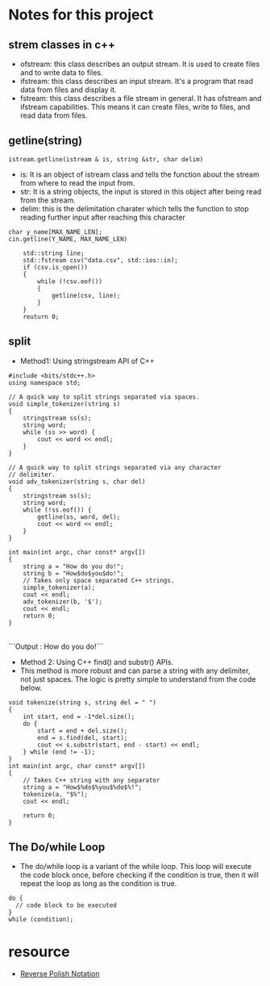 # Notes for this project

## strem classes in c++
- ofstream: this class describes an output stream. It is used to create files and to write data to files.
- ifstream: this class describes an input stream. It's a program that read data from files and display it.
- fstream: this class describes a file stream in general. It has ofstream and ifstream capabilities. This means it can create files, write to files, and read data from files.

## getline(string)
```istream.getline(istream & is, string &str, char delim)```
- is: It is an object of istream class and tells the function about the stream from where to read the input from.
- str: It is a string objects, the input is stored in this object after being read from the stream.
- delim: this is the delimitation charater which tells the function to stop reading further input after reaching this character
```
char y_name[MAX_NAME_LEN];
cin.getline(Y_NAME, MAX_NAME_LEN)
```

```
    std::string line;
    std::fstream csv("data.csv", std::ios::in);
    if (csv.is_open())
    {
        while (!csv.eof())
        {
            getline(csv, line);
        }
    }
    reuturn 0;
```

## split
- Method1: Using stringstream API of C++
```
#include <bits/stdc++.h>
using namespace std;

// A quick way to split strings separated via spaces.
void simple_tokenizer(string s)
{
    stringstream ss(s);
    string word;
    while (ss >> word) {
        cout << word << endl;
    }
}

// A quick way to split strings separated via any character
// delimiter.
void adv_tokenizer(string s, char del)
{
    stringstream ss(s);
    string word;
    while (!ss.eof()) {
        getline(ss, word, del);
        cout << word << endl;
    }
}

int main(int argc, char const* argv[])
{
    string a = "How do you do!";
    string b = "How$do$you$do!";
    // Takes only space separated C++ strings.
    simple_tokenizer(a);
    cout << endl;
    adv_tokenizer(b, '$');
    cout << endl;
    return 0;
}
```
<br>
```Output : How 
     do 
     you
     do!```

- Method 2: Using C++ find() and substr() APIs.
- This method is more robust and can parse a string with any delimiter, not just spaces. The logic is pretty simple to understand from the code below.
```
void tokenize(string s, string del = " ")
{
    int start, end = -1*del.size();
    do {
        start = end + del.size();
        end = s.find(del, start);
        cout << s.substr(start, end - start) << endl;
    } while (end != -1);
}
int main(int argc, char const* argv[])
{
    // Takes C++ string with any separator
    string a = "How$%do$%you$%do$%!";
    tokenize(a, "$%");
    cout << endl;

    return 0;
}
```

## The Do/while Loop 
- The do/while loop is a variant of the while loop. This loop will execute the code block once, before checking if the condition is true, then it will repeat the loop as long as the condition is true.
```
do {
  // code block to be executed
}
while (condition);
```


# resource
* [Reverse Polish Notation](https://medium.com/@tech.interview.buddies/reverse-polish-notation-b88524252960)